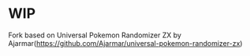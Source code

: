 # WIP
Fork based on Universal Pokemon Randomizer ZX by Ajarmar(https://github.com/Ajarmar/universal-pokemon-randomizer-zx)

